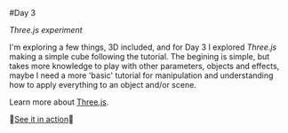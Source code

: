 #Day 3

*Three.js experiment*

I'm exploring a few things, 3D included, and for Day 3 I explored *Three.js* making a simple cube following the tutorial. The begining is simple, but takes more knowledge to play with other parameters, objects and effects, maybe I need a more 'basic' tutorial for manipulation and understanding how to apply everything to an object and/or scene.

Learn more about [Three.js](http://threejs.org/). 

:christmas_tree:[See it in action](http://monicams.github.io/before-xmas/day3/):christmas_tree: